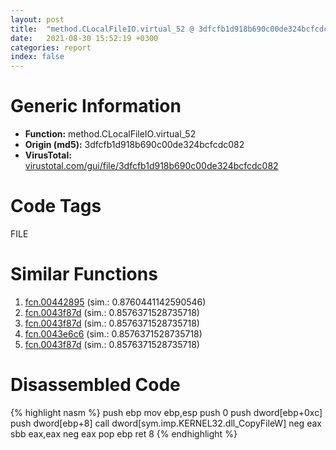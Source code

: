 ```yaml
---
layout: post
title:  "method.CLocalFileIO.virtual_52 @ 3dfcfb1d918b690c00de324bcfcdc082"
date:   2021-08-30 15:52:19 +0300
categories: report
index: false
---
```


# Generic Information
- **Function:** method.CLocalFileIO.virtual\_52
- **Origin (md5):** 3dfcfb1d918b690c00de324bcfcdc082
- **VirusTotal:** [virustotal.com/gui/file/3dfcfb1d918b690c00de324bcfcdc082][virustotal_ref]

# Code Tags
<span class="tag" id="FILE">FILE</span>


# Similar Functions

1. [fcn.00442895][similar_1_ref] (sim.: 0.8760441142590546)
2. [fcn.0043f87d][similar_2_ref] (sim.: 0.8576371528735718)
3. [fcn.0043f87d][similar_3_ref] (sim.: 0.8576371528735718)
4. [fcn.0043e6c6][similar_4_ref] (sim.: 0.8576371528735718)
5. [fcn.0043f87d][similar_5_ref] (sim.: 0.8576371528735718)


# Disassembled Code

{% highlight nasm %}
push ebp
mov ebp,esp
push 0
push dword[ebp+0xc]
push dword[ebp+8]
call dword[sym.imp.KERNEL32.dll_CopyFileW]
neg eax
sbb eax,eax
neg eax
pop ebp
ret 8
{% endhighlight %}


[similar_1_ref]: /report/fcn.00442895@20a93604f17ee6f3c2aa7b1f7a497fcf
[similar_2_ref]: /report/fcn.0043f87d@96a869ae624ddb4834a1d5a829f85469
[similar_3_ref]: /report/fcn.0043f87d@505be53c36227b94e2fcc406f247f6e5
[similar_4_ref]: /report/fcn.0043e6c6@56a02334aea008c131d2741a089910fb
[similar_5_ref]: /report/fcn.0043f87d@c077742bdc6d4f2c0ca7d0e2a6a94acf
[virustotal_ref]: https://www.virustotal.com/gui/file/3dfcfb1d918b690c00de324bcfcdc082